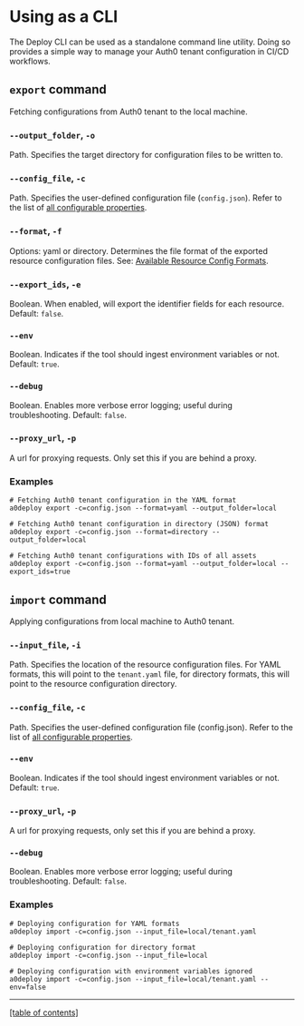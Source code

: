 # Using as a CLI

The Deploy CLI can be used as a standalone command line utility. Doing so provides a simple way to manage your Auth0 tenant configuration in CI/CD workflows.

## `export` command

Fetching configurations from Auth0 tenant to the local machine.

### `--output_folder`, `-o`

Path. Specifies the target directory for configuration files to be written to.

### `--config_file`, `-c`

Path. Specifies the user-defined configuration file (`config.json`). Refer to the list of [all configurable properties](./configuring-the-deploy-cli.md).

### `--format`, `-f`

Options: yaml or directory. Determines the file format of the exported resource configuration files. See: [Available Resource Config Formats](available-resource-config-formats).

### `--export_ids`, `-e`

Boolean. When enabled, will export the identifier fields for each resource. Default: `false`.

### `--env`

Boolean. Indicates if the tool should ingest environment variables or not. Default: `true`.

### `--debug`

Boolean. Enables more verbose error logging; useful during troubleshooting. Default: `false`.

### `--proxy_url`, `-p`

A url for proxying requests. Only set this if you are behind a proxy.

### Examples

```shell
# Fetching Auth0 tenant configuration in the YAML format
a0deploy export -c=config.json --format=yaml --output_folder=local

# Fetching Auth0 tenant configuration in directory (JSON) format
a0deploy export -c=config.json --format=directory --output_folder=local

# Fetching Auth0 tenant configurations with IDs of all assets
a0deploy export -c=config.json --format=yaml --output_folder=local --export_ids=true
```

## `import` command

Applying configurations from local machine to Auth0 tenant.

### `--input_file`, `-i`

Path. Specifies the location of the resource configuration files. For YAML formats, this will point to the `tenant.yaml` file, for directory formats, this will point to the resource configuration directory.

### `--config_file`, `-c`

Path. Specifies the user-defined configuration file (config.json). Refer to the list of [all configurable properties](./configuring-the-deploy-cli.md).

### `--env`

Boolean. Indicates if the tool should ingest environment variables or not. Default: `true`.

### `--proxy_url`, `-p`

A url for proxying requests, only set this if you are behind a proxy.

### `--debug`

Boolean. Enables more verbose error logging; useful during troubleshooting. Default: `false`.

### Examples

```shell
# Deploying configuration for YAML formats
a0deploy import -c=config.json --input_file=local/tenant.yaml

# Deploying configuration for directory format
a0deploy import -c=config.json --input_file=local

# Deploying configuration with environment variables ignored
a0deploy import -c=config.json --input_file=local/tenant.yaml --env=false
```

---

[[table of contents]](../README.md#documentation)
